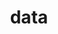 ---
category: 4-letters
denotation: null
name: data
reference_link: https://www.etymonline.com/word/data
root_language: null
root_name: null
title: data
type: free
word_sums:
- respelling: data
  sum: 'Data + '
---